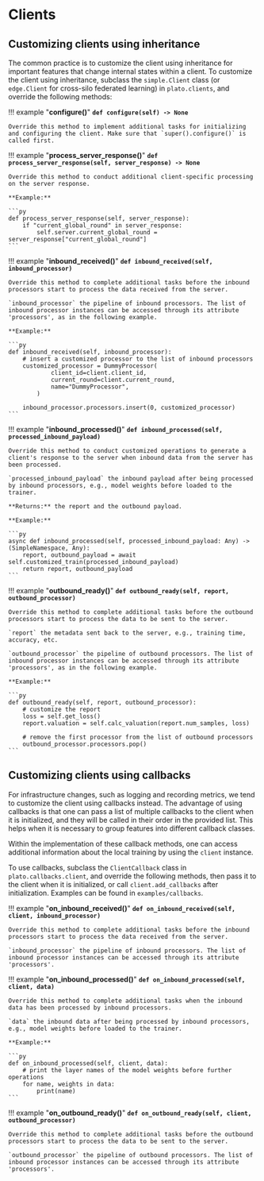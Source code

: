 # Clients

## Customizing clients using inheritance

The common practice is to customize the client using inheritance for important features that change internal states within a client. To customize the client using inheritance, subclass the `simple.Client` class (or `edge.Client` for cross-silo federated learning) in `plato.clients`, and override the following methods:

!!! example "**configure()**"
    **`def configure(self) -> None`**

    Override this method to implement additional tasks for initializing and configuring the client. Make sure that `super().configure()` is called first.

!!! example "**process_server_response()**"
    **`def process_server_response(self, server_response) -> None`**

    Override this method to conduct additional client-specific processing on the server response.

    **Example:**

    ```py
    def process_server_response(self, server_response):
        if "current_global_round" in server_response:
            self.server.current_global_round = server_response["current_global_round"]
    ```

!!! example "**inbound_received()**"
    **`def inbound_received(self, inbound_processor)`**

    Override this method to complete additional tasks before the inbound processors start to process the data received from the server.

    `inbound_processor` the pipeline of inbound processors. The list of inbound processor instances can be accessed through its attribute 'processors', as in the following example.

    **Example:**

    ```py
    def inbound_received(self, inbound_processor):
        # insert a customized processor to the list of inbound processors
        customized_processor = DummyProcessor(
                client_id=client.client_id,
                current_round=client.current_round,
                name="DummyProcessor",
            )

        inbound_processor.processors.insert(0, customized_processor)
    ```

!!! example "**inbound_processed()**"
    **`def inbound_processed(self, processed_inbound_payload)`**

    Override this method to conduct customized operations to generate a client's response to the server when inbound data from the server has been processed.

    `processed_inbound_payload` the inbound payload after being processed by inbound processors, e.g., model weights before loaded to the trainer.

    **Returns:** the report and the outbound payload.

    **Example:**

    ```py
    async def inbound_processed(self, processed_inbound_payload: Any) -> (SimpleNamespace, Any):
        report, outbound_payload = await self.customized_train(processed_inbound_payload)
        return report, outbound_payload
    ```

!!! example "**outbound_ready()**"
    **`def outbound_ready(self, report, outbound_processor)`**

    Override this method to complete additional tasks before the outbound processors start to process the data to be sent to the server.

    `report` the metadata sent back to the server, e.g., training time, accuracy, etc.

    `outbound_processor` the pipeline of outbound processors. The list of inbound processor instances can be accessed through its attribute 'processors', as in the following example.

    **Example:**

    ```py
    def outbound_ready(self, report, outbound_processor):
        # customize the report
        loss = self.get_loss()
        report.valuation = self.calc_valuation(report.num_samples, loss)

        # remove the first processor from the list of outbound processors
        outbound_processor.processors.pop()
    ```

## Customizing clients using callbacks

For infrastructure changes, such as logging and recording metrics, we tend to customize the client using callbacks instead. The advantage of using callbacks is that one can pass a list of multiple callbacks to the client when it is initialized, and they will be called in their order in the provided list. This helps when it is necessary to group features into different callback classes.

Within the implementation of these callback methods, one can access additional information about the local training by using the `client` instance.

To use callbacks, subclass the `ClientCallback` class in `plato.callbacks.client`, and override the following methods, then pass it to the client when it is initialized, or call `client.add_callbacks` after initialization. Examples can be found in `examples/callbacks`.


!!! example "**on_inbound_received()**"
    **`def on_inbound_received(self, client, inbound_processor)`**

    Override this method to complete additional tasks before the inbound processors start to process the data received from the server.

    `inbound_processor` the pipeline of inbound processors. The list of inbound processor instances can be accessed through its attribute 'processors'.


!!! example "**on_inbound_processed()**"
    **`def on_inbound_processed(self, client, data)`**

    Override this method to complete additional tasks when the inbound data has been processed by inbound processors.

    `data` the inbound data after being processed by inbound processors, e.g., model weights before loaded to the trainer.

    **Example:**

    ```py
    def on_inbound_processed(self, client, data):
        # print the layer names of the model weights before further operations
        for name, weights in data:
            print(name)
    ```

!!! example "**on_outbound_ready()**"
    **`def on_outbound_ready(self, client, outbound_processor)`**

    Override this method to complete additional tasks before the outbound processors start to process the data to be sent to the server.

    `outbound_processor` the pipeline of outbound processors. The list of inbound processor instances can be accessed through its attribute 'processors'.

